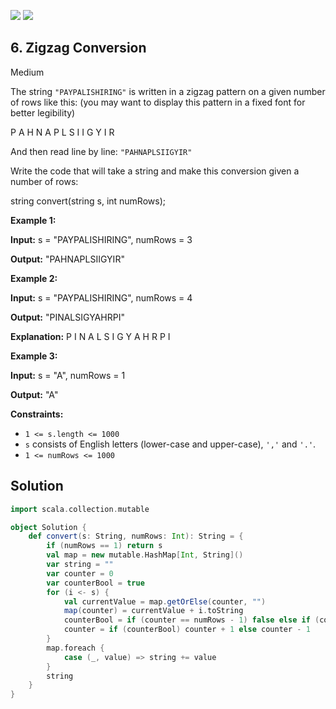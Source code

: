 [![](https://img.shields.io/github/stars/LeetCode-in-Scala/LeetCode-in-Scala?label=Stars&style=flat-square)](https://github.com/LeetCode-in-Scala/LeetCode-in-Scala)
[![](https://img.shields.io/github/forks/LeetCode-in-Scala/LeetCode-in-Scala?label=Fork%20me%20on%20GitHub%20&style=flat-square)](https://github.com/LeetCode-in-Scala/LeetCode-in-Scala/fork)

## 6\. Zigzag Conversion

Medium

The string `"PAYPALISHIRING"` is written in a zigzag pattern on a given number of rows like this: (you may want to display this pattern in a fixed font for better legibility)

P A H N A P L S I I G Y I R 

And then read line by line: `"PAHNAPLSIIGYIR"`

Write the code that will take a string and make this conversion given a number of rows:

string convert(string s, int numRows); 

**Example 1:**

**Input:** s = "PAYPALISHIRING", numRows = 3

**Output:** "PAHNAPLSIIGYIR" 

**Example 2:**

**Input:** s = "PAYPALISHIRING", numRows = 4

**Output:** "PINALSIGYAHRPI"

**Explanation:** P I N A L S I G Y A H R P I 

**Example 3:**

**Input:** s = "A", numRows = 1

**Output:** "A" 

**Constraints:**

*   `1 <= s.length <= 1000`
*   `s` consists of English letters (lower-case and upper-case), `','` and `'.'`.
*   `1 <= numRows <= 1000`

## Solution

```scala
import scala.collection.mutable

object Solution {
    def convert(s: String, numRows: Int): String = {
        if (numRows == 1) return s
        val map = new mutable.HashMap[Int, String]()
        var string = ""
        var counter = 0
        var counterBool = true
        for (i <- s) {
            val currentValue = map.getOrElse(counter, "")
            map(counter) = currentValue + i.toString
            counterBool = if (counter == numRows - 1) false else if (counter == 0) true else counterBool
            counter = if (counterBool) counter + 1 else counter - 1
        }
        map.foreach {
            case (_, value) => string += value
        }
        string
    }
}
```